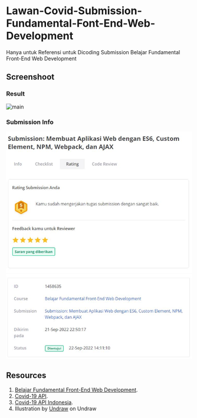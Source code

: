 # Lawan-Covid-Submission-Fundamental-Font-End-Web-Development
Hanya untuk Referensi untuk Dicoding Submission Belajar Fundamental Front-End Web Development
## Screenshoot
### Result
![main](screenshoots/result.jpg)
### Submission Info
![main](screenshots/rating.JPG)
![main](screenshots/info.JPG)
## Resources
1. [Belajar Fundamental Front-End Web Development](https://www.dicoding.com/academies/163).
2. [Covid-19 API](https://github.com/mathdroid/covid-19-api).
3. [Covid-19 API Indonesia](https://covid19.go.id/dokumentasi-api).
4. Illustration by [Undraw](https://undraw.co/) on Undraw
